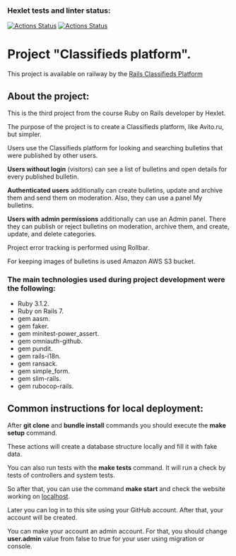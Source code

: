 ### Hexlet tests and linter status:
[![Actions Status](https://github.com/kalash-job/rails-project-65/workflows/hexlet-check/badge.svg)](https://github.com/kalash-job/rails-project-65/actions)
[![Actions Status](https://github.com/kalash-job/rails-project-65/workflows/main/badge.svg)](https://github.com/kalash-job/rails-project-65/actions)

<h1>Project "Classifieds platform".</h1>
<p>This project is available on railway by the <a href="https://railsclassifiedsplatform-production.up.railway.app/">Rails Classifieds Platform</a></p>

<h2>About the project:</h2>
<p>This is the third project from the course Ruby on Rails developer by Hexlet.</p>
<p>The purpose of the project is to create a Classifieds platform, like Avito.ru, but simpler.</p>
<p>Users use the Classifieds platform for looking and searching bulletins that were published by other users.</p>
<p><b>Users without login</b> (visitors) can see a list of bulletins and open details for every published bulletin.</p>
<p><b>Authenticated users</b> additionally can create bulletins, update and archive them and send them on moderation. Also, they can use a panel My bulletins.</p>
<p><b>Users with admin permissions</b> additionally can use an Admin panel. There they can publish or reject bulletins on moderation, archive them, and create, update, and delete categories.</p>
<p>Project error tracking is performed using Rollbar.</p>
<p>For keeping images of bulletins is used Amazon AWS  S3 bucket.</p>

<h3>The main technologies used during project development were the following:</h3>
<ul>
<li>Ruby 3.1.2.</li>
<li>Ruby on Rails 7.</li>
<li>gem aasm.</li>
<li>gem faker.</li>
<li>gem minitest-power_assert.</li>
<li>gem omniauth-github.</li>
<li>gem pundit.</li>
<li>gem rails-i18n.</li>
<li>gem ransack.</li>
<li>gem simple_form.</li>
<li>gem slim-rails.</li>
<li>gem rubocop-rails.</li>
</ul>

<h2>Common instructions for local deployment:</h2>
<p>After <b>git clone</b> and <b>bundle install</b> commands you should execute the <b>make setup</b> command.</p>
<p>These actions will create a database structure locally and fill it with fake data.</p>
<p>You can also run tests with the <b>make tests</b> command. It will run a check by tests of controllers and system tests.</p>
<p>So after that, you can use the command <b>make start</b> and check the website working on <a href="http://127.0.0.1:3000">localhost</a>.</p>
<p>Later you can log in to this site using your GitHub account. After that, your account will be created.</p>
<p>You can make your account an admin account. For that, you should change <b>user.admin</b> value from false to true for your user using migration or console.</p>